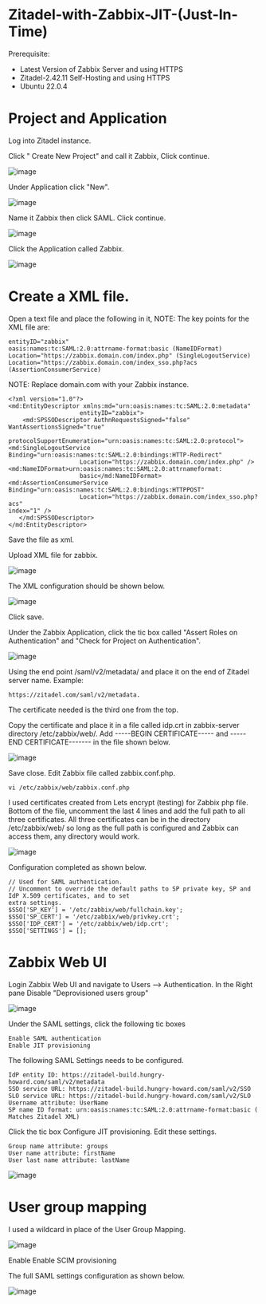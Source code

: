 # Zitadel-with-Zabbix-JIT-(Just-In-Time)

Prerequisite:
  * Latest Version of Zabbix Server and using HTTPS
  * Zitadel-2.42.11 Self-Hosting and using HTTPS
  * Ubuntu 22.0.4
    
# Project and Application

Log into Zitadel instance.

Click " Create New Project" and call it Zabbix, Click continue.

![image](https://github.com/HungryHowies/Zitadel-with-Zabbix-JIT/assets/22652276/27e8b94a-6de5-403d-992f-d0fb5c786b1f)

Under Application click "New".

![image](https://github.com/HungryHowies/Zitadel-with-Zabbix-JIT/assets/22652276/c9490992-c424-4fba-8a1e-38c40e9feae0)

Name it Zabbix then click SAML. Click continue.

![image](https://github.com/HungryHowies/Zitadel-with-Zabbix-JIT/assets/22652276/a1cdba83-7270-4072-aa8b-5deb10d4c4c5)

Click the Application called Zabbix.

![image](https://github.com/HungryHowies/Zitadel-with-Zabbix-JIT/assets/22652276/224eab2c-4aa2-46da-88db-5e46109b60ea)

# Create a XML file.

Open a text file and place the following in it,
NOTE: The key points for the XML file are:

```
entityID="zabbix"
oasis:names:tc:SAML:2.0:attrname-format:basic (NameIDFormat)
Location="https://zabbix.domain.com/index.php" (SingleLogoutService)
Location="https://zabbix.domain.com/index_sso.php?acs (AssertionConsumerService)
```

NOTE: Replace domain.com with your Zabbix instance.

```
<?xml version="1.0"?>
<md:EntityDescriptor xmlns:md="urn:oasis:names:tc:SAML:2.0:metadata"
                    entityID="zabbix">
    <md:SPSSODescriptor AuthnRequestsSigned="false" WantAssertionsSigned="true"
                    protocolSupportEnumeration="urn:oasis:names:tc:SAML:2.0:protocol">
<md:SingleLogoutService Binding="urn:oasis:names:tc:SAML:2.0:bindings:HTTP-Redirect"
                    Location="https://zabbix.domain.com/index.php" />
<md:NameIDFormat>urn:oasis:names:tc:SAML:2.0:attrnameformat:
                    basic</md:NameIDFormat>
<md:AssertionConsumerService Binding="urn:oasis:names:tc:SAML:2.0:bindings:HTTPPOST"
                    Location="https://zabbix.domain.com/index_sso.php?acs"
index="1" />
   </md:SPSSODescriptor>
</md:EntityDescriptor>
```

Save the file as xml.

Upload XML file for zabbix.

![image](https://github.com/HungryHowies/Zitadel-with-Zabbix-JIT/assets/22652276/34f3abb4-a366-4dc5-bb81-ef145bd59f14)

The XML configuration should be shown below.

![image](https://github.com/HungryHowies/Zitadel-with-Zabbix-JIT/assets/22652276/cdea85f6-2d27-480b-b6e8-07036eb81979)


Click save.

Under the Zabbix Application, click the tic box called "Assert Roles on Authentication" and "Check
for Project on Authentication".

![image](https://github.com/HungryHowies/Zitadel-with-Zabbix-JIT/assets/22652276/2fba50d0-980d-4f3c-bbbb-f206d49b62a7)

Using the end point /saml/v2/metadata/ and place it on the end of Zitadel server name.
Example: 
```
https://zitadel.com/saml/v2/metadata.
```
The certificate needed is  the third one from the top.

Copy the certificate and place it in a file called idp.crt in zabbix-server directory /etc/zabbix/web/.
Add -----BEGIN CERTIFICATE----- and -----END CERTIFICATE------- in the file shown below.

![image](https://github.com/HungryHowies/Zitadel-with-Zabbix-JIT/assets/22652276/7c8ba6c3-c913-4936-aed7-1164d8ef20a6)

Save close.
Edit Zabbix file called zabbix.conf.php.
```
vi /etc/zabbix/web/zabbix.conf.php
```
I used certificates created from Lets encrypt (testing) for Zabbix php file. Bottom of the file,
uncomment the last 4 lines and add the full path to all three certificates.
All three certificates can be in the directory /etc/zabbix/web/ so long as the full path is configured
and Zabbix can access them, any directory would work.

![image](https://github.com/HungryHowies/Zitadel-with-Zabbix-JIT/assets/22652276/c14a0faa-0e8f-48b8-8fa3-4c4c2703562b)

Configuration completed as shown below.

```
// Used for SAML authentication.
// Uncomment to override the default paths to SP private key, SP and IdP X.509 certificates, and to set
extra settings.
$SSO['SP_KEY'] = '/etc/zabbix/web/fullchain.key';
$SSO['SP_CERT'] = '/etc/zabbix/web/privkey.crt';
$SSO['IDP_CERT'] = '/etc/zabbix/web/idp.crt';
$SSO['SETTINGS'] = [];
```
# Zabbix Web UI

Login Zabbix  Web UI and navigate to Users --> Authentication.
In the Right pane Disable "Deprovisioned users group"

![image](https://github.com/HungryHowies/Zitadel-with-Zabbix-JIT/assets/22652276/bfa6af08-dd48-4e0d-949d-7fbfd02b31a3)


Under the SAML settings, click the following tic boxes

```
Enable SAML authentication
Enable JIT provisioning
```
The following SAML Settings needs to be configured.
```
IdP entity ID: https://zitadel-build.hungry-howard.com/saml/v2/metadata
SSO service URL: https://zitadel-build.hungry-howard.com/saml/v2/SSO
SLO service URL: https://zitadel-build.hungry-howard.com/saml/v2/SLO
Username attribute: UserName
SP name ID format: urn:oasis:names:tc:SAML:2.0:attrname-format:basic ( Matches Zitadel XML)
```
Click the tic box Configure JIT provisioning.
Edit these settings.
```
Group name attribute: groups
User name attribute: firstName
User last name attribute: lastName
```

![image](https://github.com/HungryHowies/Zitadel-with-Zabbix-JIT/assets/22652276/0012bde0-3bb3-4ced-92d3-e4b9b124194f)

# User group mapping

I used a wildcard in place of the User Group Mapping.

![image](https://github.com/HungryHowies/Zitadel-with-Zabbix-JIT/assets/22652276/1b096739-2a58-489e-a2d1-805d5877572c)


Enable Enable SCIM provisioning

The full SAML settings configuration as shown below.

![image](https://github.com/HungryHowies/Zitadel-with-Zabbix-JIT/assets/22652276/b6a976a5-7e1f-40db-90a5-4eb7abec8dca)









